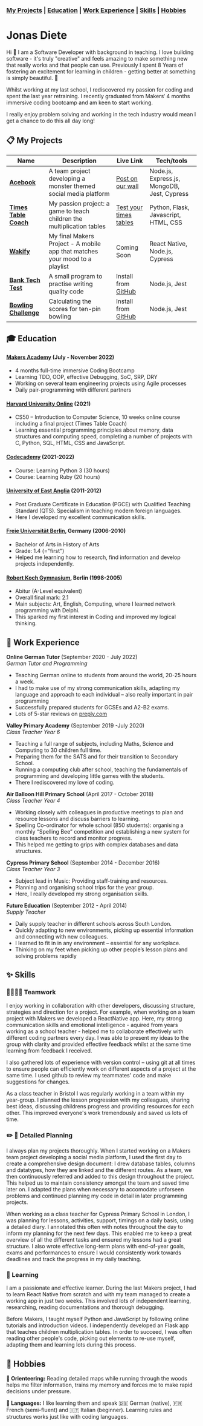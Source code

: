 ### [My Projects](#clipboard-my-projects) | [Education](#mortar_board-education) | [Work Experience](#briefcase-work-experience) | [Skills](#sparkles-skills) | [Hobbies](#green_heart-hobbies)  

# Jonas Diete

Hi :wave: I am a Software Developer with background in teaching. I love building software - it's truly "creative" and feels amazing to make something new that really works and that people can use. Previously I spent 8 Years of fostering an excitement for learning in children - getting better at something is simply beautiful. :hibiscus:

Whilst working at my last school, I rediscovered my passion for coding and spent the last year retraining.  I recently graduated from Makers‘ 4 months immersive coding bootcamp and am keen to start working.   

I really enjoy problem solving and working in the tech industry would mean I get a chance to do this all day long!

## :clipboard: My Projects

| Name                         | Description       | Live Link | Tech/tools        |
| ---------------------------- | ----------------- | ----------| ----------------- |
| [**Acebook**](https://github.com/jonas-diete/acebook-monsters-inc)                  | A team project developing a monster themed social media platform | [Post on our wall](https://monsters-inc-acebook.herokuapp.com/)  | Node.js, Express.js, MongoDB, Jest, Cypress |
| [**Times Table Coach**](https://github.com/jonas-diete/timestablecoach)        | My passion project: a game to teach children the multiplication tables | [Test your times tables](https://ttcoach.herokuapp.com) | Python, Flask, Javascript, HTML, CSS |
| [**Wakify**](https://github.com/jonas-diete/wakify)                  | My final Makers Project - A mobile app that matches your mood to a playlist | Coming Soon | React Native, Node.js, Cypress |
| [**Bank Tech Test**](https://github.com/jonas-diete/bank_tech_test) | A small program to practise writing quality code | Install from [GitHub](https://github.com/jonas-diete/bank_tech_test) | Node.js, Jest |
| [**Bowling Challenge**](https://github.com/jonas-diete/bowling-challenge) | Calculating the scores for ten-pin bowling | Install from [GitHub](https://github.com/jonas-diete/bowling-challenge) | Node.js, Jest |

## :mortar_board: Education

#### [Makers Academy](https://makers.tech/) (July - November 2022)
- 4 months full-time immersive Coding Bootcamp
- Learning TDD, OOP, effective Debugging, SoC, SRP, DRY
- Working on several team engineering projects using Agile processes
- Daily pair-programming with different partners

#### [Harvard University Online](https://cs50.harvard.edu/x/2023/) (2021)
- CS50 – Introduction to Computer Science, 10 weeks online course including a final project (Times Table Coach)
- Learning essential programming principles about memory, data structures and computing speed, completing a number of projects with C, Python, SQL, HTML, CSS and JavaScript.

#### [Codecademy](https://www.codecademy.com/) (2021-2022)
- Course: Learning Python 3 (30 hours)
- Course: Learning Ruby (20 hours)

#### [University of East Anglia](https://www.uea.ac.uk/) (2011-2012)
- Post Graduate Certificate in Education (PGCE) with Qualified Teaching Standard (QTS). Specialism in teaching modern foreign languages. 
- Here I developed my excellent communication skills.

#### [Freie Universität Berlin](https://www.fu-berlin.de/en/index.html), Germany (2006-2010)
- Bachelor of Arts in History of Arts
- Grade: 1.4 (="first")
- Helped me learning how to research, find information and develop projects independently.

#### [Robert Koch Gymnasium](https://www.robert-koch-gymnasium.berlin/), Berlin (1998-2005)
- Abitur (A-Level equivalent)
- Overall final mark: 2.1
- Main subjects: Art, English, Computing, where I learned network programming with Delphi. 
- This sparked my first interest in Coding and improved my logical thinking.

## :briefcase: Work Experience

**Online German Tutor** (September 2020 - July 2022)  
_German Tutor and Programming_
- Teaching German online to students from around the world, 20-25 hours a week.
- I had to make use of my strong communication skills, adapting my language and approach to each individual – also really important in pair programming
- Successfully prepared students for GCSEs and A2-B2 exams.
- Lots of 5-star reviews on [preply.com](https://preply.com/en/tutor/686392)

**Valley Primary Academy** (September 2019 -July 2020)  
_Class Teacher Year 6_   
- Teaching a full range of subjects, including Maths, Science and Computing to 30 children full time.
- Preparing them for the SATS and for their transition to Secondary School.
- Running a computing club after school, teaching the fundamentals of programming and developing little games with the students. 
- There I rediscovered my love of coding. 

**Air Balloon Hill Primary School** (April 2017 - October 2018)  
_Class Teacher Year 4_
- Working closely with colleagues in productive meetings to plan and resource lessons and discuss barriers to learning.
- Spelling Co-ordinator for whole school (850 students): organising a monthly “Spelling Bee” competition and establishing a new system for class teachers to record and monitor progress.
- This helped me getting to grips with complex databases and data structures.

**Cypress Primary School** (September 2014 - December 2016)  
_Class Teacher Year 3_
- Subject lead in Music: Providing staff-training and resources.
- Planning and organising school trips for the year group.
- Here, I really developed my strong organisation skills.

**Future Education** (September 2012 - April 2014)  
_Supply Teacher_
- Daily supply teacher in different schools across South London.
- Quickly adapting to new environments, picking up essential information and connecting with new colleagues.
- I learned to fit in in any environment – essential for any workplace.
- Thinking on my feet when picking up other people’s lesson plans and solving problems rapidly


## :sparkles: Skills

### :older_woman::man::man_with_turban: Teamwork 

I enjoy working in collaboration with other developers, discussing structure, strategies and direction for a project. For example, when working on a team project with Makers we developed a ReactNative app. Here, my strong communication skills and emotional intelligence - aquired from years working as a school teacher - helped me to collaborate effectively with different coding partners every day. I was able to present my ideas to the group with clarity and provided effective feedback whilst at the same time learning from feedback I received.  

I also gathered lots of experience with version control – using git at all times to ensure people can efficiently work on different aspects of a project at the same time. I used github to review my teammates' code and make suggestions for changes.

As a class teacher in Bristol I was regularly working in a team within my year-group. I planned the lesson progression with my colleagues, sharing best ideas, discussing childrens progress and providing resources for each other. This improved everyone's work tremendously and saved us lots of time.

### :pencil2: :triangular_ruler: Detailed Planning

I always plan my projects thoroughly. When I started working on a Makers team project developing a social media platform, I used the first day to create a comprehensive design document: I drew database tables, columns and datatypes, how they are linked and the different routes. As a team, we then continuously referred and added to this design throughout the project. This helped us to maintain consistency amongst the team and saved time later on. I adapted the plans when necessary to accomodate unforseen problems and continued planning my code in detail in later programming projects.

When working as a class teacher for Cypress Primary School in London, I was planning for lessons, activities, support, timings on a daily basis, using a detailed diary. I annotated this often with notes throughout the day to inform my planning for the next few days. This enabled me to keep a great overview of all the different tasks and ensured my lessons had a great structure.
I also wrote effective long-term plans with end-of-year goals, exams and performances to ensure I would consistently work towards deadlines and track the progress in my daily teaching.

### :rocket: Learning

I am a passionate and effective learner. During the last Makers project, I had to learn React Native from scratch and with my team managed to create a working app in just two weeks. This involved lots of independent learning, researching, reading documentations and thorough debugging.  

Before Makers, I taught myself Python and JavaScript by following online tutorials and introduction videos. I independently developed an Flask app that teaches children multiplication tables. In order to succeed, I was often reading other people's code, picking out elements to re-use myself, adapting them and learning lots during this process.

## :green_heart: Hobbies

**:running: Orienteering:** Reading detailed maps while running through the woods helps me filter information, trains my memory and forces me to make rapid decisions under pressure.   

**:speech_balloon: Languages:** I like learning them and speak :de: German (native), :fr: French (semi-fluent) and :it: Italian (beginner). Learning rules and structures works just like with coding languages.
